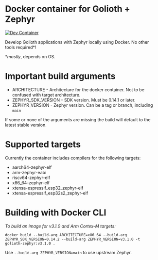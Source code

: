 # Docker container for Golioth + Zephyr

[![Dev Container](https://github.com/beriberikix/golioth-zephyr-docker/actions/workflows/docker-publish.yml/badge.svg)](https://github.com/beriberikix/golioth-zephyr-docker/actions/workflows/docker-publish.yml)

Develop Golioth applications with Zephyr locally using Docker. No other tools required*!

*_mostly_, depends on OS.

# Important build arguments

* ARCHITECTURE - Architecture for the docker container. Not to be confused with target architecture.
* ZEPHYR_SDK_VERSION - SDK version. Must be 0.14.1 or later.
* ZEPHYR_VERSION - Zephyr version. Can be a tag or branch, including `main`

If some or none of the arguments are missing the build will default to the latest stable version.

# Supported targets

Currently the container includes compilers for the following targets:
* aarch64-zephyr-elf
* arm-zephyr-eabi
* riscv64-zephyr-elf
* x86_64-zephyr-elf
* xtensa-espressif_esp32_zephyr-elf
* xtensa-espressif_esp32s2_zephyr-elf

# Building with Docker CLI

_To build an image for v3.1.0 and Arm Cortex-M targets:_

```
docker build --build-arg ARCHITECTURE=x86_64 --build-arg ZEPHYR_SDK_VERSION=0.14.2 --build-arg ZEPHYR_VERSION=v3.1.0 -t golioth-zephyr:v3.1.0 .
```

Use `--build-arg ZEPHYR_VERSION=main` to use upstream Zephyr.